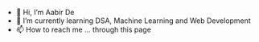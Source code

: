 - 👋 Hi, I’m Aabir De
- 🌱 I’m currently learning DSA, Machine Learning and Web Development
- 📫 How to reach me ... through this page


<!---
koder-hal9000/koder-hal9000 is a ✨ special ✨ repository because its `README.md` (this file) appears on your GitHub profile.
You can click the Preview link to take a look at your changes.
--->
